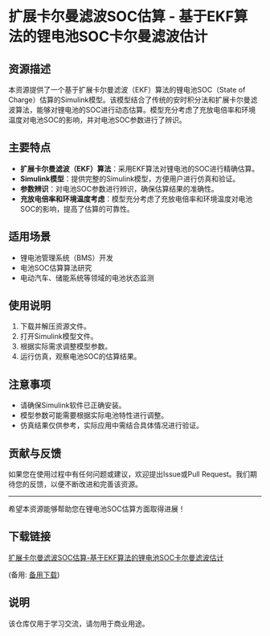 # 扩展卡尔曼滤波SOC估算 - 基于EKF算法的锂电池SOC卡尔曼滤波估计

## 资源描述

本资源提供了一个基于扩展卡尔曼滤波（EKF）算法的锂电池SOC（State of Charge）估算的Simulink模型。该模型结合了传统的安时积分法和扩展卡尔曼滤波算法，能够对锂电池的SOC进行动态估算。模型充分考虑了充放电倍率和环境温度对电池SOC的影响，并对电池SOC参数进行了辨识。

## 主要特点

- **扩展卡尔曼滤波（EKF）算法**：采用EKF算法对锂电池的SOC进行精确估算。
- **Simulink模型**：提供完整的Simulink模型，方便用户进行仿真和验证。
- **参数辨识**：对电池SOC参数进行辨识，确保估算结果的准确性。
- **充放电倍率和环境温度考虑**：模型充分考虑了充放电倍率和环境温度对电池SOC的影响，提高了估算的可靠性。

## 适用场景

- 锂电池管理系统（BMS）开发
- 电池SOC估算算法研究
- 电动汽车、储能系统等领域的电池状态监测

## 使用说明

1. 下载并解压资源文件。
2. 打开Simulink模型文件。
3. 根据实际需求调整模型参数。
4. 运行仿真，观察电池SOC的估算结果。

## 注意事项

- 请确保Simulink软件已正确安装。
- 模型参数可能需要根据实际电池特性进行调整。
- 仿真结果仅供参考，实际应用中需结合具体情况进行验证。

## 贡献与反馈

如果您在使用过程中有任何问题或建议，欢迎提出Issue或Pull Request。我们期待您的反馈，以便不断改进和完善该资源。

---

希望本资源能够帮助您在锂电池SOC估算方面取得进展！

## 下载链接
[扩展卡尔曼滤波SOC估算-基于EKF算法的锂电池SOC卡尔曼滤波估计](https://pan.quark.cn/s/9da26525cfdc) 

(备用: [备用下载](https://pan.baidu.com/s/1vL2Xv8OijdTITmTkvut8sw?pwd=1234))

## 说明

该仓库仅用于学习交流，请勿用于商业用途。
